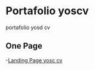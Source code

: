 # Portafolio yoscv

portafolio yosd cv

## One Page

-[Landing Page yosc cv](https://mworkshopz2021.github.io/maquetacion)